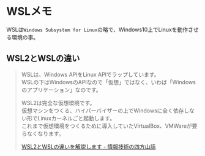 # WSLメモ

WSLは`Windows Subsystem for Linux`の略で、Windows10上でLinuxを動作させる環境の事。

## WSL2とWSLの違い

> WSLは、Windows APIをLinux APIでラップしています。  
> WSLの下はWindowsのAPIなので「仮想」ではなく、いわば「Windowsのアプリケーション」なのです。  
>
> WSL2は完全な仮想環境です。  
> 仮想マシンをつくる、ハイパーバイザーの上でWindowsに全く依存しない形でLinuxカーネルごと起動します。  
> これまで仮想環境をつくるために導入していたVirtualBox、VMWareが要らなくなります。
>
> [WSL2とWSLの違いを解説します \- 情報技術の四方山話](https://blog.goo.ne.jp/takuminews/e/d89a8c8151fbc276333fe4ba2f6680f2)
